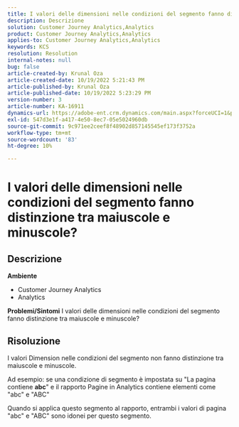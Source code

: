 ```yaml
---
title: I valori delle dimensioni nelle condizioni del segmento fanno distinzione tra maiuscole e minuscole?
description: Descrizione
solution: Customer Journey Analytics,Analytics
product: Customer Journey Analytics,Analytics
applies-to: Customer Journey Analytics,Analytics
keywords: KCS
resolution: Resolution
internal-notes: null
bug: false
article-created-by: Krunal Oza
article-created-date: 10/19/2022 5:21:43 PM
article-published-by: Krunal Oza
article-published-date: 10/19/2022 5:23:29 PM
version-number: 3
article-number: KA-16911
dynamics-url: https://adobe-ent.crm.dynamics.com/main.aspx?forceUCI=1&pagetype=entityrecord&etn=knowledgearticle&id=e95a3a7a-d24f-ed11-bba2-00224808679b
exl-id: 547d3e1f-a417-4e50-8ec7-05e5024960db
source-git-commit: 9c971ee2ceef8f48902d857145545ef173f3752a
workflow-type: tm+mt
source-wordcount: '83'
ht-degree: 10%

---
```


# I valori delle dimensioni nelle condizioni del segmento fanno distinzione tra maiuscole e minuscole?

## Descrizione

<b>Ambiente</b>
- Customer Journey Analytics
- Analytics



<b>Problemi/Sintomi</b>
I valori delle dimensioni nelle condizioni del segmento fanno distinzione tra maiuscole e minuscole?


## Risoluzione


I valori Dimension nelle condizioni del segmento non fanno distinzione tra maiuscole e minuscole.

Ad esempio: se una condizione di segmento è impostata su &quot;La pagina contiene <b>abc</b>&quot; e il rapporto Pagine in Analytics contiene elementi come &quot;abc&quot; e &quot;ABC&quot;

Quando si applica questo segmento al rapporto, entrambi i valori di pagina &quot;abc&quot; e &quot;ABC&quot; sono idonei per questo segmento.
